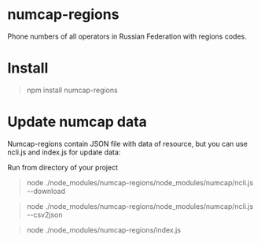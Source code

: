numcap-regions
==============
Phone numbers of all operators in Russian Federation with regions codes.


Install
=======
> npm install numcap-regions


Update numcap data
===========

Numcap-regions contain JSON file with data of resource, but you can use ncli.js and index.js for update data:

Run from directory of your project

> node ./node_modules/numcap-regions/node_modules/numcap/ncli.js --download

> node ./node_modules/numcap-regions/node_modules/numcap/ncli.js --csv2json

> node ./node_modules/numcap-regions/index.js